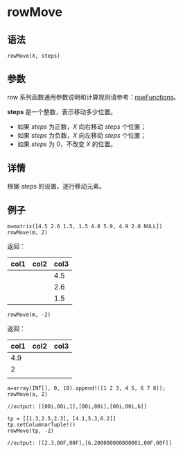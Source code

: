 # rowMove

## 语法

`rowMove(X, steps)`

## 参数

row 系列函数通用参数说明和计算规则请参考：[rowFunctions](../themes/rowFunctions.md)。

**steps** 是一个整数，表示移动多少位置。

* 如果 *steps* 为正数，*X* 向右移动 *steps* 个位置；
* 如果 *steps* 为负数，*X* 向左移动 *steps* 个位置；
* 如果 *steps* 为 0，不改变 *X* 的位置。

## 详情

根据 *steps* 的设置，逐行移动元素。

## 例子

```
m=matrix([4.5 2.6 1.5, 1.5 4.8 5.9, 4.9 2.0 NULL])
rowMove(m, 2)
```

返回：

| col1 | col2 | col3 |
| --- | --- | --- |
|  |  | 4.5 |
|  |  | 2.6 |
|  |  | 1.5 |

```
rowMove(m, -2)
```

返回：

| col1 | col2 | col3 |
| --- | --- | --- |
| 4.9 |  |  |
| 2 |  |  |
|  |  |  |

```
a=array(INT[], 0, 10).append!([1 2 3, 4 5, 6 7 8]);
rowMove(a, 2)

//output: [[00i,00i,1],[00i,00i],[00i,00i,6]]

tp = [[1.3,2.5,2.3], [4.1,5.3,6.2]]
tp.setColumnarTuple!()
rowMove(tp, -2)

//output: [[2.3,00F,00F],[6.200000000000001,00F,00F]]
```

